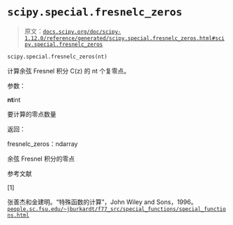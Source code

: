 # `scipy.special.fresnelc_zeros`

> 原文：[`docs.scipy.org/doc/scipy-1.12.0/reference/generated/scipy.special.fresnelc_zeros.html#scipy.special.fresnelc_zeros`](https://docs.scipy.org/doc/scipy-1.12.0/reference/generated/scipy.special.fresnelc_zeros.html#scipy.special.fresnelc_zeros)

```py
scipy.special.fresnelc_zeros(nt)
```

计算余弦 Fresnel 积分 C(z) 的 nt 个复零点。

参数：

**nt**int

要计算的零点数量

返回：

fresnelc_zeros：ndarray

余弦 Fresnel 积分的零点

参考文献

[1]

张善杰和金建明。“特殊函数的计算”，John Wiley and Sons，1996。[`people.sc.fsu.edu/~jburkardt/f77_src/special_functions/special_functions.html`](https://people.sc.fsu.edu/~jburkardt/f77_src/special_functions/special_functions.html)

